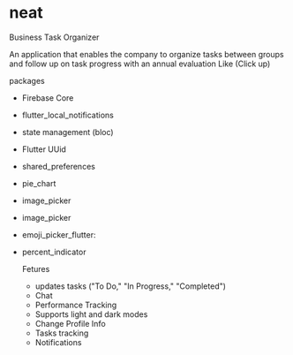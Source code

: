 # neat
Business Task Organizer 

An application that enables the company to organize tasks between groups and follow up on task progress with an annual evaluation
Like (Click up)


packages 
- Firebase Core
- flutter_local_notifications
- state management (bloc)
- Flutter UUid
- shared_preferences
- pie_chart
- image_picker
- image_picker
- emoji_picker_flutter:
- percent_indicator

  Fetures
  - updates tasks ("To Do," "In Progress," "Completed")
  - Chat
  - Performance Tracking
  - Supports light and dark modes
  - Change Profile Info
  - Tasks tracking
  - Notifications
 
